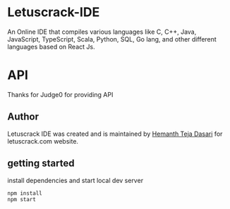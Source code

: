 # Letuscrack-IDE
An Online IDE that compiles various languages like C, C++, Java, JavaScript, TypeScript, Scala, Python, SQL, Go lang, and other different languages based on React Js.

# API
Thanks for Judge0 for providing API

## Author
Letuscrack IDE was created and is maintained by [Hemanth Teja Dasari](https://github.com/hemanthtejadasari) for letuscrack.com website.

## getting started

install dependencies and start local dev server

```sh
npm install
npm start
```
